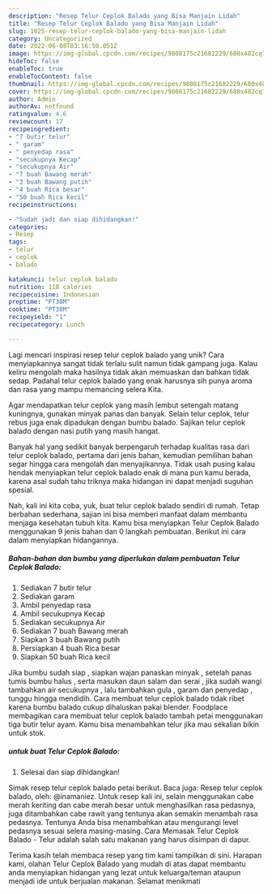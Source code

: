 ```yaml
---
description: "Resep Telur Ceplok Balado yang Bisa Manjain Lidah"
title: "Resep Telur Ceplok Balado yang Bisa Manjain Lidah"
slug: 1025-resep-telur-ceplok-balado-yang-bisa-manjain-lidah
category: Uncategorized
date: 2022-06-08T03:16:50.051Z
image: https://img-global.cpcdn.com/recipes/9808175c21682229/680x482cq70/telur-ceplok-balado-foto-resep-utama.jpg
hideToc: false
enableToc: true
enableTocContent: false
thumbnail: https://img-global.cpcdn.com/recipes/9808175c21682229/680x482cq70/telur-ceplok-balado-foto-resep-utama.jpg
cover: https://img-global.cpcdn.com/recipes/9808175c21682229/680x482cq70/telur-ceplok-balado-foto-resep-utama.jpg
author: Admin
authorAv: notfound
ratingvalue: 4.6
reviewcount: 17
recipeingredient:
- "7 butir telur"
- " garam"
- " penyedap rasa"
- "secukupnya Kecap"
- "secukupnya Air"
- "7 buah Bawang merah"
- "3 buah Bawang putih"
- "4 buah Rica besar"
- "50 buah Rica kecil"
recipeinstructions:

- "Sudah jadi dan siap dihidangkan!"
categories:
- Resep
tags:
- telur
- ceplok
- balado

katakunci: telur ceplok balado 
nutrition: 118 calories
recipecuisine: Indonesian
preptime: "PT38M"
cooktime: "PT38M"
recipeyield: "1"
recipecategory: Lunch

---
```





Lagi mencari inspirasi resep telur ceplok balado yang unik? Cara menyiapkannya sangat tidak terlalu sulit namun tidak gampang juga. Kalau keliru mengolah maka hasilnya tidak akan memuaskan dan bahkan tidak sedap. Padahal telur ceplok balado yang enak harusnya sih punya aroma dan rasa yang mampu memancing selera Kita.





Agar mendapatkan telur ceplok yang masih lembut setengah matang kuningnya, gunakan minyak panas dan banyak. Selain telur ceplok, telur rebus juga enak dipadukan dengan bumbu balado. Sajikan telur ceplok balado dengan nasi putih yang masih hangat.

Banyak hal yang sedikit banyak berpengaruh terhadap kualitas rasa dari telur ceplok balado, pertama dari jenis bahan, kemudian pemilihan bahan segar hingga cara mengolah dan menyajikannya. Tidak usah pusing kalau hendak menyiapkan telur ceplok balado enak di mana pun kamu berada, karena asal sudah tahu triknya maka hidangan ini dapat menjadi suguhan spesial.






Nah, kali ini kita coba, yuk, buat telur ceplok balado sendiri di rumah. Tetap berbahan sederhana, sajian ini bisa memberi manfaat dalam membantu menjaga kesehatan tubuh kita. Kamu bisa menyiapkan Telur Ceplok Balado menggunakan 9 jenis bahan dan 0 langkah pembuatan. Berikut ini cara dalam menyiapkan hidangannya.

<!--inarticleads1-->

##### Bahan-bahan dan bumbu yang diperlukan dalam pembuatan Telur Ceplok Balado:

1. Sediakan 7 butir telur
1. Sediakan  garam
1. Ambil  penyedap rasa
1. Ambil secukupnya Kecap
1. Sediakan secukupnya Air
1. Sediakan 7 buah Bawang merah
1. Siapkan 3 buah Bawang putih
1. Persiapkan 4 buah Rica besar
1. Siapkan 50 buah Rica kecil


Jika bumbu sudah siap , siapkan wajan panaskan minyak , setelah panas tumis bumbu halus , serta masukan daun salam dan serai , jika sudah wangi tambahkan air secukupnya , lalu tambahkan gula , garam dan penyedap , tunggu hingga mendidih. Cara membuat telur ceplok balado tidak ribet karena bumbu balado cukup dihaluskan pakai blender. Foodplace membagikan cara membuat telur ceplok balado tambah petai menggunakan tiga butir telur ayam. Kamu bisa menambahkan telur jika mau sekalian bikin untuk stok. 

<!--inarticleads2-->

#####  untuk buat Telur Ceplok Balado:


1. Selesai dan siap dihidangkan!

Simak resep telur ceplok balado petai berikut. Baca juga: Resep telur ceplok balado, oleh: @inamaniez. Untuk resep kali ini, selain menggunakan cabe merah keriting dan cabe merah besar untuk menghasilkan rasa pedasnya, juga ditambahkan cabe rawit yang tentunya akan semakin menambah rasa pedasnya. Tentunya Anda bisa menambahkan atau mengurangi level pedasnya sesuai selera masing-masing. Cara Memasak Telur Ceplok Balado - Telur adalah salah satu makanan yang harus disimpan di dapur. 

Terima kasih telah membaca resep yang tim kami tampilkan di sini. Harapan kami, olahan Telur Ceplok Balado yang mudah di atas dapat membantu anda menyiapkan hidangan yang lezat untuk keluarga/teman ataupun menjadi ide untuk berjualan makanan. Selamat menikmati
